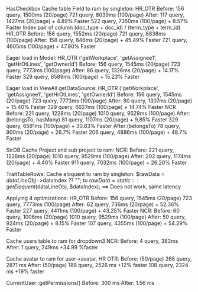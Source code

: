 HasCheckbox
Cache table Field to ram by singleton:
HR_OTR
Before:
156 query, 1500ms (20/page)
721 query, 8039ms (100/page)
After:
117 query, 1427ms (20/page) + 4.89% Faster
522 query, 7350ms (100/page) + 8.57% Faster
Index pair of column (doc_type + doc_id) / (term_type + term_id)
HR_OTR
Before:
156 query, 1552ms (20/page)
721 query, 8838ms (100/page)
After:
158 query, 846ms (20/page) + 45.49% Faster
721 query, 4605ms (100/page) + 47.90% Faster

Eager load in Model:
HR_OTR ('getWorkplace', 'getAssignee1', 'getHrOtLines', 'getOwnerId')
Before:
156 query, 1545ms (20/page)
723 query, 7773ms (100/page)
After:
86 query, 1326ms (20/page) + 14.17% Faster
329 query, 6589ms (100/page) + 15.23% Faster

Eager load in ViewAll getDataSource:
HR_OTR ('getWorkplace', 'getAssignee1', 'getHrOtLines', 'getOwnerId')
Before:
156 query, 1545ms (20/page)
723 query, 7773ms (100/page)
After:
80 query, 1307ms (20/page) + 15.40% Faster
329 query, 6627ms (100/page) + 14.74% Faster
NCR
Before:
221 query, 1228ms (20/page)
1010 query, 9529ms (100/page)
After:(belongsTo, hasMany)
81 query, 1107ms (20/page) + 9.85% Faster
329 query, 6591ms (100/page) + 30.83% Faster
After:(belongsTo)
78 query, 900ms (20/page) + 26.7% Faster
206 query, 4886ms (100/page) + 48.7% Faster

StrDB Cache Project and sub project to ram:
NCR:
Before:
221 query, 1228ms (20/page)
1010 query, 9529ms (100/page)
After:
202 query, 1174ms (20/page) + 4.40% Faster
911 query, 7032ms (100/page) + 26.20% Faster

TraitTableRows:
Cache eloquent to ram by singleton:
$rawData = $dataLineObj->$dataIndex ?? "";
to
$rawData = static::getEloquent($dataLineObj, $dataIndex);
==> Does not work, same latency

Applying 4 optimizations:
HR_OTR
Before:
156 query, 1545ms (20/page)
723 query, 7773ms (100/page)
After:
62 query, 736ms (20/page) + 52.36% Faster
227 query, 4411ms (100/page) + 43.25% Faster
NCR:
Before:
60 query, 1006ms (20/page)
1010 query, 9529ms (100/page)
After:
59 query, 924ms (20/page) + 8.15% Faster
107 query, 4355ms (100/page) + 54.29% Faster

Cache users table to ram for dropdown3
NCR:
Before:
4 query, 383ms
After:
1 query, 249ms +34.99 %faster

Cache avatar to ram for user->avatar,
HR OTR:
Before: (50/page)
268 query, 2871 ms
After: (50/page)
188 query, 2526 ms +12% faster
108 query, 2324 ms +19% faster

CurrentUser::getPermissions()
Before: 300 ms
After: 1.56 ms
